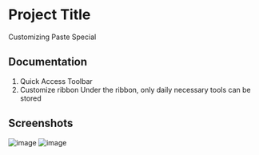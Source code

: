 # Project Title

Customizing Paste Special

## Documentation
1. Quick Access Toolbar
2. Customize ribbon
   Under the ribbon, only daily necessary tools can be stored

## Screenshots

![image](https://github.com/Peacock333/Excel/assets/142161753/257aef95-c56b-404d-8ed5-8e2010de5c3d)
![image](https://github.com/Peacock333/Excel/assets/142161753/39f1a698-e456-48e4-869d-cbe75c61721a)



